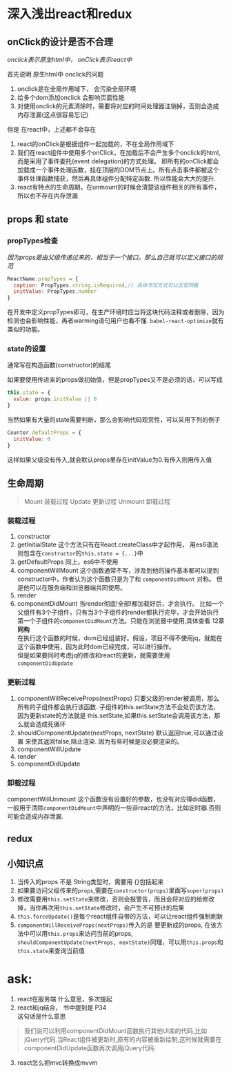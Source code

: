 # 深入浅出react和redux

## onClick的设计是否不合理
_onclick表示原生html中， onClick表示react中_

首先说明 原生html中 onclick的问题
1. onclick是在全局作用域下， 会污染全局环境
2. 给多个dom添加onclick 会影响页面性能
3. 对使用onclick的元素清除时，需要将对应的时间处理器注销掉，否则会造成内存泄漏(这点很容易忘记)

但是 在react中，上述都不会存在
1. react的onClick是根据组件一起加载的，不在全局作用域下
2. 我们在react组件中使用多个onClick，在加载后不会产生多个onclick的html,而是采用了事件委托(event delegation)的方式处理。
即所有的onClick都会加载成一个事件处理函数，挂在顶层的DOM节点上。所有点击事件都被这个事件处理函数捕获，然后再具体组件分配特定函数.
所以性能会大大的提升.
3. react有特点的生命周期，在unmount的时候会清楚该组件相关的所有事件， 所以也不存在内存泄漏

## props 和 state

### propTypes检查
_因为props是由父级传递过来的，相当于一个接口。那么自己就可以定义接口的规范_
```js
ReactName.propTypes = {
  caption: PropTypes.string.isRequired,// 具体书写方式可以去官网看
  initValue: PropTypes.number
}
```
在开发中定义propTypes即可，在生产环境时应当将这块代码注释或者删除，因为检测也会影响性能，再者warming语句用户也看不懂.
`babel-react-optimize`就有类似的功能。

### state的设置
通常写在构造函数(constructor)的结尾

如果要使用传进来的props做初始值，但是propTypes又不是必须的话，可以写成
```js
this.state = {
  value: props.initValue || 0
}
```
当然如果有大量的state需要判断，那么会影响代码观赏性，可以采用下列的例子
```js
Counter.defaultProps = {
  initValue: 0
}
```
这样如果父级没有传入,就会默认props里存在initValue为0.有传入则用传入值

## 生命周期
> Mount 装载过程 Update 更新过程 Unmount 卸载过程

### 装载过程
1. constructor
2. getInitialState  这个方法只有在React.createClass中才起作用， 用es6语法 则包含在`constructor`的`this.state = {...}`中
3. getDefaultProps  同上，es6中不使用
4. componentWillMount 这个函数通常不写，涉及到他的操作基本都可以提到constructor中，作者认为这个函数只是为了和 `componentDidMount` 对称。 但是他可以在服务端和浏览器端共同使用。
5. render
6. componentDidMount 当render彻底!全部!都加载好后，才会执行。 比如一个父组件有3个子组件，只有当3个子组件的render都执行完毕，才会开始执行第一个子组件的`componentDidMount`方法。只能在浏览器中使用,具体查看 12章 **同构**<br/>
在执行这个函数的时候，dom已经组装好。假设，项目不得不使用jq，就能在这个函数中使用，因为此时dom已经完成，可以进行操作。<br/>
但是如果要同时考虑jq的修改和react的更新，就需要使用 `componentDidUpdate`

### 更新过程
1. componentWillReceiveProps(nextProps) 只要父级的render被调用，那么所有的子组件都会执行该函数. 子组件的this.setState方法不会处罚该方法， 因为更新state的方法就是 this.setState,如果this.setState会调用该方法，那么就会造成死循环
2. shouldComponentUpdate(nextProps, nextState) 默认返回true,可以通过设置 来使其返回false,阻止渲染. 因为有些时候是没必要渲染的。
3. componentWillUpdate
4. render
5. componentDidUpdate

### 卸载过程
componentWillUnmount 这个函数没有设置好的参数，也没有对应得did函数，一般用于清除`componentDidMount`中声明的一些非react的方法，比如定时器.否则可能会造成内存泄漏.

## redux

## 小知识点
1. 当传入的props 不是 String类型时，需要用 {}包括起来
2. 如果要访问父级传来的`props`,需要在`constructor(props)`里面写`super(props)`
3. 修改需要用`this.setState`来修改，否则会报警告，而且会将对应的给修改掉，当你再次用`this.setState`修改时，会产生不可预计的后果
4. `this.forceUpdate()`是每个react组件自带的方法，可以让react组件强制刷新
5. `componentWillReceiveProps(nextProps)`传入的是 要更新成的props, 在该方法中可以用`this.props`来访问当前的props, `shouldComponentUpdate(nextProps, nextState)`同理，可以用`this.props`和`this.state`来查询当前值



# ask:
1. react在服务端   什么意思，多次提起
2. react和jq结合， 书中提到是 P34 <br/>这句话是什么意思
> 我们说可以利用componentDidMount函数执行其他UI库的代码,比如jQuery代码.当React组件被更新时,原有的内容被重新绘制,这时候就需要在 componentDidUpdate函数再次调用jQuery代码.
3. react怎么把mvc转换成mvvm
